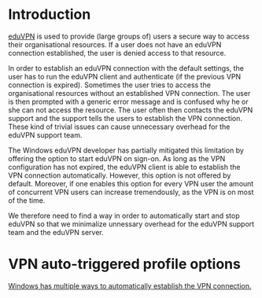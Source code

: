 # Introduction
[eduVPN](https://www.eduvpn.org) is used to provide (large groups of) users a secure way to access their organisational resources. If a user does not have an eduVPN connection established, the user is denied access to that resource.

In order to establish an eduVPN connection with the default settings, the user has to run the eduVPN client and authenticate (if the previous VPN connection is expired). Sometimes the user tries to access the organisational resources without an established VPN connection. The user is then prompted with a generic error message and is confused why he or she can not access the resource. The user often then contacts the eduVPN support and the support tells the users to establish the VPN connection. These kind of trivial issues can cause unnecessary overhead for the eduVPN support team.  

The Windows eduVPN developer has partially mitigated this limitation by offering the option to start eduVPN on sign-on. As long as the VPN configuration has not expired, the eduVPN client is able to establish the VPN connection automatically. However, this option is not offered by default. Moreover, if one enables this option for every VPN user the amount of concurrent VPN users can increase tremendously, as the VPN is on most of the time.

We therefore need to find a way in order to automatically start and stop eduVPN so that we minimalize unnessary overhead for the eduVPN support team and the eduVPN server.

# VPN auto-triggered profile options
[Windows has multiple ways to automatically establish the VPN connection.](https://docs.microsoft.com/en-us/windows/security/identity-protection/vpn/vpn-auto-trigger-profile)

